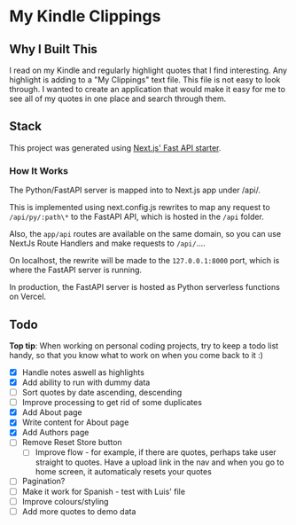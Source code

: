 # My Kindle Clippings

## Why I Built This

I read on my Kindle and regularly highlight quotes that I find interesting. Any highlight is adding to a "My Clippings" text file. This file is not easy to look through. I wanted to create an application that would make it easy for me to see all of my quotes in one place and search through them.

## Stack

This project was generated using [Next.js' Fast API starter](https://vercel.com/templates/next.js/nextjs-fastapi-starter).

### How It Works

The Python/FastAPI server is mapped into to Next.js app under /api/.

This is implemented using next.config.js rewrites to map any request to `/api/py/:path\*` to the FastAPI API, which is hosted in the `/api` folder.

Also, the `app/api` routes are available on the same domain, so you can use NextJs Route Handlers and make requests to `/api/`....

On localhost, the rewrite will be made to the `127.0.0.1:8000` port, which is where the FastAPI server is running.

In production, the FastAPI server is hosted as Python serverless functions on Vercel.

## Todo

**Top tip**: When working on personal coding projects, try to keep a todo list handy, so that you know what to work on when you come back to it :)

- [x] Handle notes aswell as highlights
- [x] Add ability to run with dummy data
- [ ] Sort quotes by date ascending, descending
- [ ] Improve processing to get rid of some duplicates
- [x] Add About page
- [x] Write content for About page
- [x] Add Authors page
- [ ] Remove Reset Store button
  - [ ] Improve flow - for example, if there are quotes, perhaps take user straight to quotes. Have a upload link in the nav and when you go to home screen, it automaticaly resets your quotes
- [ ] Pagination?
- [ ] Make it work for Spanish - test with Luis' file
- [ ] Improve colours/styling
- [ ] Add more quotes to demo data
